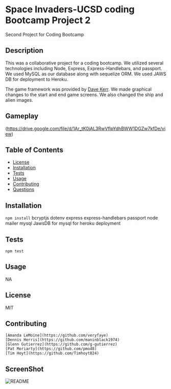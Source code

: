 # Space Invaders-UCSD coding Bootcamp Project 2
Second Project for Coding Bootcamp
## Description
  This was a collaborative project for a coding bootcamp. We utilized several technologies including Node, Express, Express-Handlebars, and passport. We used MySQL as our database along with sequelize ORM. We used JAWS DB for deployment to Heroku. 

  The game framework was provided by [Dave Kerr](https://github.com/dwmkerr/spaceinvaders). We made graphical changes to the start and end game screens. We also changed the ship and alien images. 

  ## Gameplay
 (https://drive.google.com/file/d/1Ar_tK0jAL3RwVflpYdhBWW1DGZw7kfDe/view)

  ## Table of Contents
  * [License](#license)
  * [Installation](#installation)
  * [Tests](#tests)
  * [Usage](#usage)
  * [Contributing](#contributing)
  * [Questions](#questions)
  ## Installation
  ``` npm install ```
    bcryptjs
    dotenv
    express
    express-handlebars
    passport
    node mailer
    mysql
    JawsDB for mysql for heroku deployment
  ## Tests
  ``` npm test ```
  ## Usage
  NA
  ## License
  MIT
  ## Contributing
    [Amanda LeMoine](https://github.com/veryfaye)
    [Dennis Herris](https://github.com/maninblack1974)
    [Glenn Gutierrez](https://github.com/g-gutierrez)
    [Pat Moriarty](https://github.com/pmo48)
    [Tim Hoyt](https://github.com/Timhoyt824)
  ## ScreenShot
  ![README](public/stylesheets/img/ScreenShot2.png)
